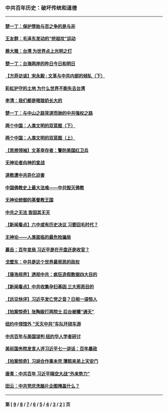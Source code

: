 ### 中共百年历史：破坏传统和道德
---
#### [楚一丁：保护堕胎与否之争的是与非](../../pages/nf1176114/n13815642.md?04080430) 
#### [王友群：毛泽东发动的“挖祖坟”运动](../../pages/nf1176114/n13723639.md?04080430) 
#### [蔡大雅：台湾 为世界点上光明之灯](../../pages/nf1176114/n13531530.md?04080430) 
#### [楚一丁：台海两岸的昨日今日和明日](../../pages/nf1176114/n13531468.md?04080430) 
#### [【方菲访谈】宋永毅 : 文革与中共内部的倾轧（下）](../../pages/nf1176114/n13486836.md?04080430) 
#### [彩虹护守的土地 为什么世界不能失去台湾](../../pages/nf1176114/n13476849.md?04080430) 
#### [李清：我们都是喝狼奶长大的](../../pages/nf1176114/n13471478.md?04080430) 
#### [楚一丁：与中山之路背道而驰的中共强权之路](../../pages/nf1176114/n13437270.md?04080430) 
#### [两个中国：人类文明的双蓝图（下）](../../pages/nf1176114/n13423132.md?04080430) 
#### [两个中国：人类文明的双蓝图（上）](../../pages/nf1176114/n13422687.md?04080430) 
#### [【思想领袖】文革幸存者：警防美国红卫兵](../../pages/nf1176114/n13339289.md?04080430) 
#### [无神论者向神的宣战](../../pages/nf1176114/n13281535.md?04080430) 
#### [道教遭中共异化迫害](../../pages/nf1176114/n13281463.md?04080430) 
#### [中国佛教史上最大法难——中共毁灭佛教](../../pages/nf1176114/n13281397.md?04080430) 
#### [无神论统御的基督教王国](../../pages/nf1176114/n13281280.md?04080430) 
#### [中共之无法 皆因其无天](../../pages/nf1176114/n13281088.md?04080430) 
#### [【新闻看点】六中或有历史决议 习要回毛时代？](../../pages/nf1176114/n13222895.md?04080430) 
#### [无神论——人类面临的最危险骗局](../../pages/nf1176114/n13196137.md?04080430) 
#### [慕岳：百年变局 习近平是在开盘还是收官？](../../pages/nf1176114/n13206516.md?04080430) 
#### [戈壁东：中共是这个世界最邪恶的政权](../../pages/nf1176114/n13085641.md?04080430) 
#### [【唐浩视界】透视中共：疯狂造假数据四大目的](../../pages/nf1176114/n13080590.md?04080430) 
#### [【新闻看点】中共收集孕妇基因 三大邪恶目的](../../pages/nf1176114/n13077182.md?04080430) 
#### [【远见快评】习近平发亡党之音？日相一语惊人](../../pages/nf1176114/n13074809.md?04080430) 
#### [【拍案惊奇】张陶殴打两院士 后台被曝“通天”](../../pages/nf1176114/n13070496.md?04080430) 
#### [纽约中领馆外 “天灭中共”车队环绕车游](../../pages/nf1176114/n13070693.md?04080430) 
#### [中共百年与美国误判 纽约华人学者研讨](../../pages/nf1176114/n13067969.md?04080430) 
#### [美前国务院发言人评习近平七一讲话：百年暴政](../../pages/nf1176114/n13066986.md?04080430) 
#### [【拍案惊奇】习胡合作事未完 薄熙来弟上天安门](../../pages/nf1176114/n13065867.md?04080430) 
#### [唐青：中共百年 习近平隔空大战“外来势力”](../../pages/nf1176114/n13065976.md?04080430) 
#### [田云：中共党庆洗脑片企图掩盖什么？](../../pages/nf1176114/n13064395.md?04080430) 

---
#### 第 [ [9](./9.md?04080430) / [8](./8.md?04080430) / [7](./7.md?04080430) / [6](./6.md?04080430) / [5](./5.md?04080430) / [4](./4.md?04080430) / [3](./3.md?04080430) / [2](./2.md?04080430) ] 页
